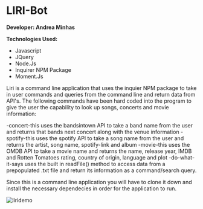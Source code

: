# LIRI-Bot

**Developer: Andrea Minhas**

**Technologies Used:**
- Javascript 
- JQuery 
- Node.Js 
- Inquirer NPM Package 
- Moment.Js 

Liri is a command line application that uses the inquier NPM package to take in user commands and queries from the command line and return data from API's. The following commands have been hard coded into the program to give the user the capability to look up songs, concerts and movie information:

-concert-this	uses the bandsintown API to take a band name from the user and returns that bands next concert along with the venue information
-spotify-this	uses the spotify API to take a song name from the user and returns the artist, song name, spotify-link and album
-movie-this	uses the OMDB API to take a movie name and returns the name, release year, IMDB and Rotten Tomatoes rating, country of origin, language and plot
-do-what-it-says uses the built in readFile() method to access data from a prepopulated .txt file and return its information as a command/search query.

Since this is a command line application you will have to clone it down and install the necessary dependecies in order for the application to run. 

![liridemo](https://user-images.githubusercontent.com/44379703/53207645-e1a00400-35f9-11e9-8b48-a762895a13d7.gif)

